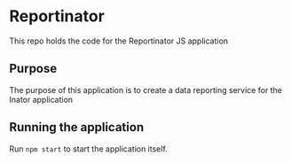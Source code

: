 # Reportinator
This repo holds the code for the Reportinator JS application

## Purpose
The purpose of this application is to create a data reporting service for the Inator application

## Running the application
Run `npm start` to start the application itself.